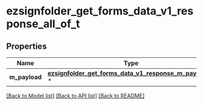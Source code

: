 # ezsignfolder_get_forms_data_v1_response_all_of_t

## Properties
Name | Type | Description | Notes
------------ | ------------- | ------------- | -------------
**m_payload** | [**ezsignfolder_get_forms_data_v1_response_m_payload_t**](ezsignfolder_get_forms_data_v1_response_m_payload.md) \* |  | 

[[Back to Model list]](../README.md#documentation-for-models) [[Back to API list]](../README.md#documentation-for-api-endpoints) [[Back to README]](../README.md)


